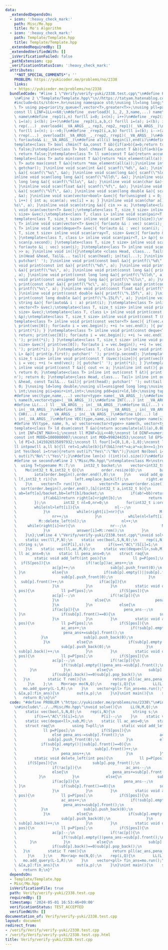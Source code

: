 ```yaml
---
data:
  _extendedDependsOn:
  - icon: ':heavy_check_mark:'
    path: Misc/Mo.hpp
    title: Mo's Algorithm
  - icon: ':heavy_check_mark:'
    path: Template/Template.hpp
    title: Template/Template.hpp
  _extendedRequiredBy: []
  _extendedVerifiedWith: []
  _isVerificationFailed: false
  _pathExtension: cpp
  _verificationStatusIcon: ':heavy_check_mark:'
  attributes:
    '*NOT_SPECIAL_COMMENTS*': ''
    PROBLEM: https://yukicoder.me/problems/no/2338
    links:
    - https://yukicoder.me/problems/no/2338
  bundledCode: "#line 1 \"Verify/verify-yuki/2338.test.cpp\"\n#define PROBLEM \"https://yukicoder.me/problems/no/2338\"\
    \n#line 2 \"Template/Template.hpp\"\n//https://tatyam.hatenablog.com/entry/2019/12/15/003634\n\
    #include<bits/stdc++.h>\nusing namespace std;\nusing ll=long long;\ntemplate<class\
    \ T> using pq=priority_queue<T,vector<T>,greater<T>>;\nusing pll=pair<ll,ll>;\n\
    const ll LINF=1LL<<60;\n#define _overload3(_1,_2,_3,name,...) name\n#define _overload4(_1,_2,_3,_4,name,...)\
    \ name\n#define _rep1(i,n) for(ll i=0; i<(n); i++)\n#define _rep2(i,a,b) for(ll\
    \ i=(a); i<(b); i++)\n#define _rep3(i,a,b,c) for(ll i=(a); i<(b); i+=(c))\n#define\
    \ rep(...) _overload4(__VA_ARGS__,_rep3,_rep2,_rep1)(__VA_ARGS__)\n#define _rrep1(i,n)\
    \ for(ll i=(n); i-->0;)\n#define _rrep2(i,a,b) for(ll i=(b); i-->(a);)\n#define\
    \ rrep(...) _overload3(__VA_ARGS__,_rrep2,_rrep1)(__VA_ARGS__)\n#define each(i,...)\
    \ for(auto&& i:__VA_ARGS__)\n#define all(i) begin(i),end(i)\n#define rall(i) rbegin(i),rend(i)\n\
    template<class T> bool chmin(T &a,const T &b){if(a>b){a=b;return true;}else return\
    \ false;}\ntemplate<class T> bool chmax(T &a,const T &b){if(a<b){a=b;return true;}else\
    \ return false;}\ntemplate<class T> ll sum(const T &a){return accumulate(all(a),0LL);}\n\
    template<class T> auto min(const T &a){return *min_element(all(a));}\ntemplate<class\
    \ T> auto max(const T &a){return *max_element(all(a));}\ninline int scan(){ return\
    \ getchar(); }\ninline void scan(int &a){ scanf(\"%d\", &a); }\ninline void scan(unsigned\
    \ &a){ scanf(\"%u\", &a); }\ninline void scan(long &a){ scanf(\"%ld\", &a); }\n\
    inline void scan(long long &a){ scanf(\"%lld\", &a); }\ninline void scan(unsigned\
    \ long long &a){ scanf(\"%llu\", &a); }\ninline void scan(char &a){ cin >> a;\
    \ }\ninline void scan(float &a){ scanf(\"%f\", &a); }\ninline void scan(double\
    \ &a){ scanf(\"%lf\", &a); }\ninline void scan(long double &a){ scanf(\"%Lf\"\
    , &a); }\ninline void scan(vector<bool> &vec){ for(unsigned i = 0; i < vec.size();\
    \ i++) { int a; scan(a); vec[i] = a; } }\ninline void scan(char a[]){ scanf(\"\
    %s\", a); }\ninline void scan(string &a){ cin >> a; }\ntemplate<class T> inline\
    \ void scan(vector<T> &vec);\ntemplate<class T, size_t size> inline void scan(array<T,\
    \ size> &vec);\ntemplate<class T, class L> inline void scan(pair<T, L> &p);\n\
    template<class T, size_t size> inline void scan(T (&vec)[size]);\ntemplate<class\
    \ T> inline void scan(vector<T> &vec){ for(auto &i : vec) scan(i); }\ntemplate<class\
    \ T> inline void scan(deque<T> &vec){ for(auto &i : vec) scan(i); }\ntemplate<class\
    \ T, size_t size> inline void scan(array<T, size> &vec){ for(auto &i : vec) scan(i);\
    \ }\ntemplate<class T, class L> inline void scan(pair<T, L> &p){ scan(p.first);\
    \ scan(p.second); }\ntemplate<class T, size_t size> inline void scan(T (&vec)[size]){\
    \ for(auto &i : vec) scan(i); }\ntemplate<class T> inline void scan(T &a){ cin\
    \ >> a; }\ninline void in(){}\ntemplate <class Head, class... Tail> inline void\
    \ in(Head &head, Tail&... tail){ scan(head); in(tail...); }\ninline void print(){\
    \ putchar(' '); }\ninline void print(const bool &a){ printf(\"%d\", a); }\ninline\
    \ void print(const int &a){ printf(\"%d\", a); }\ninline void print(const unsigned\
    \ &a){ printf(\"%u\", a); }\ninline void print(const long &a){ printf(\"%ld\"\
    , a); }\ninline void print(const long long &a){ printf(\"%lld\", a); }\ninline\
    \ void print(const unsigned long long &a){ printf(\"%llu\", a); }\ninline void\
    \ print(const char &a){ printf(\"%c\", a); }\ninline void print(const char a[]){\
    \ printf(\"%s\", a); }\ninline void print(const float &a){ printf(\"%.15f\", a);\
    \ }\ninline void print(const double &a){ printf(\"%.15f\", a); }\ninline void\
    \ print(const long double &a){ printf(\"%.15Lf\", a); }\ninline void print(const\
    \ string &a){ for(auto&& i : a) print(i); }\ntemplate<class T> inline void print(const\
    \ vector<T> &vec);\ntemplate<class T, size_t size> inline void print(const array<T,\
    \ size> &vec);\ntemplate<class T, class L> inline void print(const pair<T, L>\
    \ &p);\ntemplate<class T, size_t size> inline void print(const T (&vec)[size]);\n\
    template<class T> inline void print(const vector<T> &vec){ if(vec.empty()) return;\
    \ print(vec[0]); for(auto i = vec.begin(); ++i != vec.end(); ){ putchar(' ');\
    \ print(*i); } }\ntemplate<class T> inline void print(const deque<T> &vec){ if(vec.empty())\
    \ return; print(vec[0]); for(auto i = vec.begin(); ++i != vec.end(); ){ putchar('\
    \ '); print(*i); } }\ntemplate<class T, size_t size> inline void print(const array<T,\
    \ size> &vec){ print(vec[0]); for(auto i = vec.begin(); ++i != vec.end(); ){ putchar('\
    \ '); print(*i); } }\ntemplate<class T, class L> inline void print(const pair<T,\
    \ L> &p){ print(p.first); putchar(' '); print(p.second); }\ntemplate<class T,\
    \ size_t size> inline void print(const T (&vec)[size]){ print(vec[0]); for(auto\
    \ i = vec; ++i != end(vec); ){ putchar(' '); print(*i); } }\ntemplate<class T>\
    \ inline void print(const T &a){ cout << a; }\ninline int out(){ putchar('\\n');\
    \ return 0; }\ntemplate<class T> inline int out(const T &t){ print(t); putchar('\\\
    n'); return 0; }\ntemplate<class Head, class... Tail> inline int out(const Head\
    \ &head, const Tail&... tail){ print(head); putchar(' '); out(tail...); return\
    \ 0; }\nusing ld=long double;\nusing ull=unsigned long long;\nusing uint=unsigned\
    \ int;\nusing pii=pair<int,int>;\nusing pdd=pair<ld,ld>;\nusing tuplis=array<ll,3>;\n\
    #define vec(type,name,...) vector<type> name(__VA_ARGS__);\n#define vv(type,name,h,...)vector<vector<type>>\
    \ name(h,vector<type>(__VA_ARGS__));\n#define INT(...) int __VA_ARGS__; in(__VA_ARGS__)\n\
    #define LL(...) ll __VA_ARGS__; in(__VA_ARGS__)\n#define ULL(...) ull __VA_ARGS__;\
    \ in(__VA_ARGS__)\n#define STR(...) string __VA_ARGS__; in(__VA_ARGS__)\n#define\
    \ CHR(...) char __VA_ARGS__; in(__VA_ARGS__)\n#define LD(...) ld __VA_ARGS__;\
    \ in(__VA_ARGS__)\n#define VEC(type,name,size) vector<type> name(size); in(name)\n\
    #define VV(type, name, h, w) vector<vector<type>> name(h, vector<type>(w)); in(name)\n\
    template<class T> ld dsum(const T &a){return accumulate(all(a),0.0L);}\nconst\
    \ int INF=INT_MAX>>1;\nconst ll MINF=1LL<<40;\nconst ld DINF=numeric_limits<ld>::infinity();\n\
    const int MODD=1000000007;\nconst int MOD=998244353;\nconst ld EPS=1e-9;\nconst\
    \ ld PI=3.1415926535897932;\nconst ll four[]={0,1,0,-1,0};\nconst ll eight[]={0,1,1,0,-1,-1,1,-1,0};\n\
    ll intpow(ll a,ll b){ll ret=1;while(b){if(b&1)ret*=a;a*=a;b>>=1;}return ret;}\n\
    int Yes(bool i=true){return out(i?\"Yes\":\"No\");}\nint No(bool i=true){return\
    \ out(i?\"No\":\"Yes\");}\n#define len(x) ((int)(x).size())\n#define fi first\n\
    #define se second\n#line 2 \"Misc/Mo.hpp\"\ntemplate<class M>\nstruct Mo{\n  \
    \  using T=typename M::T;\n    int32_t backet;\n    vector<int32_t> left,right,order;\n\
    \    Mo(int32_t N,int32_t Q){\n        order.resize(Q);\n        backet=max<int32_t>(1,(double)(N)/max<double>(1,sqrt(Q*2.0/3)));\n\
    \        iota(order.begin(),order.end(),0);\n    }\n    void add_query(int32_t\
    \ lf,int32_t ri){\n        left.emplace_back(lf);\n        right.emplace_back(ri);\n\
    \    }\n    vector<T> run(){\n        vector<T> answer(order.size());\n      \
    \  sort(order.begin(),order.end(),[&](int32_t a,int32_t b){\n            int32_t\
    \ ab=left[a]/backet,bb=left[b]/backet;\n            if(ab!=bb)return ab<bb;\n\
    \            if(ab&1)return right[a]<right[b];\n            return right[a]>right[b];\n\
    \        });\n        int32_t nl=0,nr=0;\n        for(int32_t i:order){\n    \
    \        while(nl>left[i]){\n                nl--;\n                M::add_left(nl);\n\
    \            }\n            while(right[i]>nr){\n                M::add_right(nr);\n\
    \                nr++;\n            }\n            while(nl<left[i]){\n      \
    \          M::delete_left(nl);\n                nl++;\n            }\n       \
    \     while(right[i]<nr){\n                nr--;\n                M::delete_right(nr);\n\
    \            }\n            answer[i]=M::rem();\n        }\n        return answer;\n\
    \    }\n};\n#line 4 \"Verify/verify-yuki/2338.test.cpp\"\nvoid solve(){\n    LL(N,M,Q);\n\
    \    static vec(ll,P,N);\n    static vec(bool,S,N,0);\n    rep(i,N){\n       \
    \ string s;\n        in(P[i],s);\n        if(s==\"AC\")S[i]=1;\n        P[i]--;\n\
    \    }\n    static vec(ll,ac,M,0);\n    static vec(deque<ll>,sub,M);\n    static\
    \ ll ac_ans=0;\n    static ll pena_ans=0;\n    struct raq{\n        using T=pll;\n\
    \        static void add_left(int pos){\n            ll p=P[pos];\n          \
    \  if(S[pos]){\n                if(!ac[p])ac_ans++;\n                else pena_ans-=sub[p].front();\n\
    \                ac[p]++;\n                sub[p].push_front(0);\n           \
    \ }\n            else{\n                if(sub[p].empty()||sub[p].front()==0){\n\
    \                    sub[p].push_front(0);\n                }\n              \
    \  sub[p].front()++;\n                if(ac[p]){\n                    pena_ans++;\n\
    \                }\n            }\n        }\n        static void delete_left(int\
    \ pos){\n            ll p=P[pos];\n            if(S[pos]){\n                sub[p].pop_front();\n\
    \                ac[p]--;\n                if(!ac[p]){\n                    ac_ans--;\n\
    \                }\n                else{\n                    pena_ans+=sub[p].front();\n\
    \                }\n            }\n            else{\n                sub[p].front()--;\n\
    \                if(ac[p]){\n                    pena_ans--;\n               \
    \ }\n                if(sub[p].front()==0){\n                    sub[p].pop_front();\n\
    \                }\n            }\n        }\n        static void add_right(int\
    \ pos){\n            ll p=P[pos];\n            if(S[pos]){\n                if(!ac[p]){\n\
    \                    ac_ans++;\n                    if(!sub[p].empty()){\n   \
    \                     pena_ans+=sub[p].front();\n                    }\n     \
    \           }\n                sub[p].push_back(0);\n                ac[p]++;\n\
    \            }\n            else{\n                if(sub[p].empty()||sub[p].back()==0){\n\
    \                    sub[p].push_back(0);\n                }\n               \
    \ sub[p].back()++;\n            }\n        }\n        static void delete_right(int\
    \ pos){\n            ll p=P[pos];\n            if(S[pos]){\n                sub[p].pop_back();\n\
    \                ac[p]--;\n                if(!ac[p]){\n                    ac_ans--;\n\
    \                    if(!sub[p].empty())pena_ans-=sub[p].front();\n          \
    \      }\n            }\n            else{\n                sub[p].back()--;\n\
    \                if(sub[p].back()==0)sub[p].pop_back();\n            }\n     \
    \   }\n        static T rem(){\n            return pll(ac_ans,pena_ans);\n   \
    \     }\n    };\n    Mo<raq> mo(N,Q);\n    rep(i,Q){\n        LL(L,R);\n     \
    \   mo.add_query(L-1,R);\n    }\n    vector<pll> fin_ans=mo.run();\n    for(auto\
    \ &[a,p]:fin_ans){\n        out(a,p);\n    }\n}\nint main(){\n    solve();\n \
    \   return 0;\n}\n"
  code: "#define PROBLEM \"https://yukicoder.me/problems/no/2338\"\n#include\"../../Template/Template.hpp\"\
    \n#include\"../../Misc/Mo.hpp\"\nvoid solve(){\n    LL(N,M,Q);\n    static vec(ll,P,N);\n\
    \    static vec(bool,S,N,0);\n    rep(i,N){\n        string s;\n        in(P[i],s);\n\
    \        if(s==\"AC\")S[i]=1;\n        P[i]--;\n    }\n    static vec(ll,ac,M,0);\n\
    \    static vec(deque<ll>,sub,M);\n    static ll ac_ans=0;\n    static ll pena_ans=0;\n\
    \    struct raq{\n        using T=pll;\n        static void add_left(int pos){\n\
    \            ll p=P[pos];\n            if(S[pos]){\n                if(!ac[p])ac_ans++;\n\
    \                else pena_ans-=sub[p].front();\n                ac[p]++;\n  \
    \              sub[p].push_front(0);\n            }\n            else{\n     \
    \           if(sub[p].empty()||sub[p].front()==0){\n                    sub[p].push_front(0);\n\
    \                }\n                sub[p].front()++;\n                if(ac[p]){\n\
    \                    pena_ans++;\n                }\n            }\n        }\n\
    \        static void delete_left(int pos){\n            ll p=P[pos];\n       \
    \     if(S[pos]){\n                sub[p].pop_front();\n                ac[p]--;\n\
    \                if(!ac[p]){\n                    ac_ans--;\n                }\n\
    \                else{\n                    pena_ans+=sub[p].front();\n      \
    \          }\n            }\n            else{\n                sub[p].front()--;\n\
    \                if(ac[p]){\n                    pena_ans--;\n               \
    \ }\n                if(sub[p].front()==0){\n                    sub[p].pop_front();\n\
    \                }\n            }\n        }\n        static void add_right(int\
    \ pos){\n            ll p=P[pos];\n            if(S[pos]){\n                if(!ac[p]){\n\
    \                    ac_ans++;\n                    if(!sub[p].empty()){\n   \
    \                     pena_ans+=sub[p].front();\n                    }\n     \
    \           }\n                sub[p].push_back(0);\n                ac[p]++;\n\
    \            }\n            else{\n                if(sub[p].empty()||sub[p].back()==0){\n\
    \                    sub[p].push_back(0);\n                }\n               \
    \ sub[p].back()++;\n            }\n        }\n        static void delete_right(int\
    \ pos){\n            ll p=P[pos];\n            if(S[pos]){\n                sub[p].pop_back();\n\
    \                ac[p]--;\n                if(!ac[p]){\n                    ac_ans--;\n\
    \                    if(!sub[p].empty())pena_ans-=sub[p].front();\n          \
    \      }\n            }\n            else{\n                sub[p].back()--;\n\
    \                if(sub[p].back()==0)sub[p].pop_back();\n            }\n     \
    \   }\n        static T rem(){\n            return pll(ac_ans,pena_ans);\n   \
    \     }\n    };\n    Mo<raq> mo(N,Q);\n    rep(i,Q){\n        LL(L,R);\n     \
    \   mo.add_query(L-1,R);\n    }\n    vector<pll> fin_ans=mo.run();\n    for(auto\
    \ &[a,p]:fin_ans){\n        out(a,p);\n    }\n}\nint main(){\n    solve();\n \
    \   return 0;\n}"
  dependsOn:
  - Template/Template.hpp
  - Misc/Mo.hpp
  isVerificationFile: true
  path: Verify/verify-yuki/2338.test.cpp
  requiredBy: []
  timestamp: '2024-05-01 16:53:46+09:00'
  verificationStatus: TEST_ACCEPTED
  verifiedWith: []
documentation_of: Verify/verify-yuki/2338.test.cpp
layout: document
redirect_from:
- /verify/Verify/verify-yuki/2338.test.cpp
- /verify/Verify/verify-yuki/2338.test.cpp.html
title: Verify/verify-yuki/2338.test.cpp
---
```

